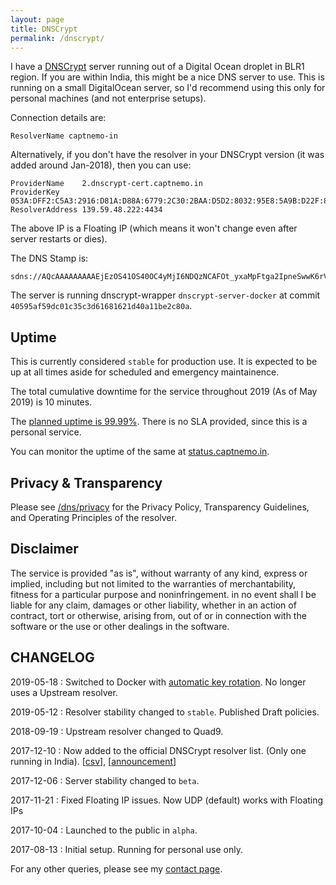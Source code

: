 ```yaml
---
layout: page
title: DNSCrypt
permalink: /dnscrypt/
---
```


I have a [DNSCrypt][dnscrypt] server running out of a Digital Ocean droplet in BLR1 region. If you are within India, this might be a nice DNS server to use. This is running on a small DigitalOcean server, so I'd recommend using this only for personal machines (and not enterprise setups).

Connection details are:

```
ResolverName captnemo-in
```

Alternatively, if you don't have the resolver in your DNSCrypt version (it was added around Jan-2018), then you can use:

```
ProviderName    2.dnscrypt-cert.captnemo.in
ProviderKey     053A:DFF2:C5A3:2916:D81A:D88A:6779:2C30:2BAA:D5D2:8032:95E8:5A9B:D22F:8687:1E10
ResolverAddress 139.59.48.222:4434
```

The above IP is a Floating IP (which means it won't change even after server restarts or dies).

The DNS Stamp is:

```
sdns://AQcAAAAAAAAAEjEzOS41OS40OC4yMjI6NDQzNCAFOt_yxaMpFtga2IpneSwwK6rV0oAyleham9IvhoceEBsyLmRuc2NyeXB0LWNlcnQuY2FwdG5lbW8uaW4
```

The server is running dnscrypt-wrapper `dnscrypt-server-docker` at commit `40595af59dc01c35c3d61681621d40a11be2c80a`.

## Uptime

This is currently considered `stable` for production use. It is expected to be up at all times aside for scheduled and emergency maintainence.

The total cumulative downtime for the service throughout 2019 (As of May 2019) is 10 minutes.

The [planned uptime is 99.99%](https://uptime.is/four-nines). There is no SLA provided, since this is a personal service.

You can monitor the uptime of the same at [status.captnemo.in](https://status.captnemo.in/).

## Privacy & Transparency

Please see [/dns/privacy](/dns/privacy) for the Privacy Policy, Transparency Guidelines, and Operating Principles of the resolver.

## Disclaimer

The service is provided "as is", without warranty of any kind, express or implied, including but not limited to the warranties of merchantability, fitness for a particular purpose and noninfringement. in no event shall I be liable for any claim, damages or other liability, whether in an action of contract, tort or otherwise, arising from, out of or in connection with the software or the use or other dealings in the software.

## CHANGELOG

2019-05-18
: Switched to Docker with [automatic key rotation](https://captnemo.in/blog/2019/05/18/dnscrypt-migrating-to-docker/). No longer uses a Upstream resolver.

2019-05-12
: Resolver stability changed to `stable`. Published Draft policies.

2018-09-19
: Upstream resolver changed to Quad9.

2017-12-10
: Now added to the official DNSCrypt resolver list. (Only one running in India). [[csv](https://github.com/DNSCrypt/dnscrypt-resolvers/blob/master/v1/dnscrypt-resolvers.csv)], [[announcement](https://twitter.com/captn3m0/status/939568861828997120)]

2017-12-06
: Server stability changed to `beta`.

2017-11-21
: Fixed Floating IP issues. Now UDP (default) works with Floating IPs

2017-10-04
: Launched to the public in `alpha`.

2017-08-13
: Initial setup. Running for personal use only.

For any other queries, please see my [contact page](/contact/).

[dnscrypt]: https://dnscrypt.info/ 'DNSCrypt is a protocol that authenticates communications between a DNS client and a DNS resolver.'
